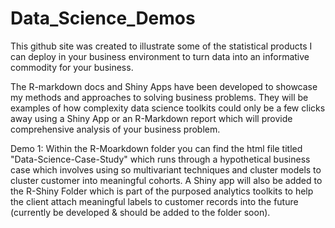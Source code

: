 # Data_Science_Demos

This github site was created to illustrate some of the statistical products I can deploy in your business environment to turn data into an informative commodity for your business.  

The R-markdown docs and Shiny Apps have been developed to showcase my methods and approaches to solving business problems. They will be examples of how complexity data science toolkits could only be a few clicks away using a Shiny App or an R-Markdown report which will provide comprehensive analysis of your business problem.

Demo 1: Within the R-Moarkdown folder you can find the html file titled "Data-Science-Case-Study" which runs through a hypothetical business case which involves using so multivariant techniques and cluster models to cluster customer into meaningful cohorts. A Shiny app will also be added to the R-Shiny Folder which is part of the purposed analytics toolkits to help the client attach meaningful labels to customer records into the future (currently be developed & should be added to the folder soon).    


